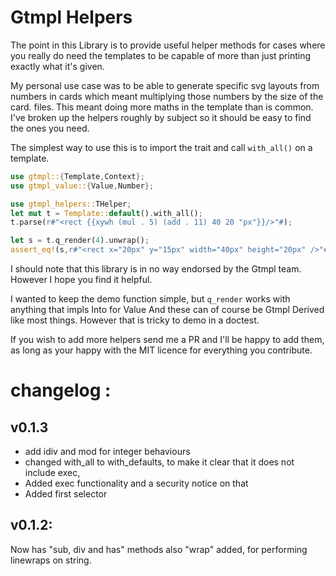 # Gtmpl Helpers

The point in this Library is to provide useful helper methods for cases where you really do need the templates to be capable of more than just printing exactly what it's given.

My personal use case was to be able to generate specific svg layouts from numbers in cards which meant multiplying those numbers by the size of the card.
files. This meant doing more maths in the template than is common.
I've broken up the helpers roughly by subject so it should be easy to find the ones you need.

The simplest way to use this is to import the trait and call ```with_all()``` on a template.


```rust
use gtmpl::{Template,Context};
use gtmpl_value::{Value,Number};

use gtmpl_helpers::THelper;
let mut t = Template::default().with_all();
t.parse(r#"<rect {{xywh (mul . 5) (add . 11) 40 20 "px"}}/>"#);

let s = t.q_render(4).unwrap();
assert_eq!(s,r#"<rect x="20px" y="15px" width="40px" height="20px" />"#.to_string())

 ```

I should note that this library is in no way endorsed by the Gtmpl team. However I hope you find it helpful.

I wanted to keep the demo function simple, but ```q_render``` works with anything that impls
Into for Value And these can of course be Gtmpl Derived like most things.
However that is tricky to demo in a doctest.

If you wish to add more helpers send me a PR and I'll be happy to add them, as long as your happy with the MIT licence for everything you contribute.



# changelog :

## v0.1.3 
* add idiv and mod for integer behaviours
* changed with_all to with_defaults, to make it clear that it does not include exec,
* Added exec functionality and a security notice on that
* Added first selector

## v0.1.2:
Now has "sub, div and has" methods also "wrap" added, for performing linewraps on string.
